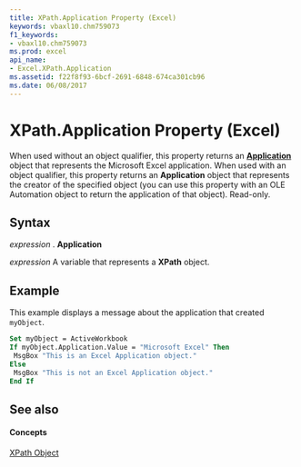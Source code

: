 ```yaml
---
title: XPath.Application Property (Excel)
keywords: vbaxl10.chm759073
f1_keywords:
- vbaxl10.chm759073
ms.prod: excel
api_name:
- Excel.XPath.Application
ms.assetid: f22f8f93-6bcf-2691-6848-674ca301cb96
ms.date: 06/08/2017
---
```



# XPath.Application Property (Excel)

When used without an object qualifier, this property returns an  **[Application](Excel.Application(objec).md)** object that represents the Microsoft Excel application. When used with an object qualifier, this property returns an **Application** object that represents the creator of the specified object (you can use this property with an OLE Automation object to return the application of that object). Read-only.


## Syntax

 _expression_ . **Application**

 _expression_ A variable that represents a **XPath** object.


## Example

This example displays a message about the application that created  `myObject`.


```vb
Set myObject = ActiveWorkbook 
If myObject.Application.Value = "Microsoft Excel" Then 
 MsgBox "This is an Excel Application object." 
Else 
 MsgBox "This is not an Excel Application object." 
End If
```


## See also


#### Concepts


[XPath Object](Excel.XPath.md)

